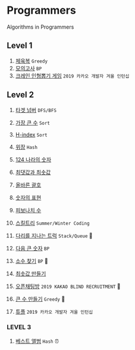 # Programmers
Algorithms in Programmers
## Level 1

1. [체육복](https://github.com/Rory0304/CodingTest/blob/master/level1/gymClothes.md) `Greedy` 
2. [모의고사](https://github.com/Rory0304/CodingTest/blob/master/level1/mockTest.md) `BP`
3. [크레인 인형뽑기 게임](https://github.com/Rory0304/CodingTest/blob/master/level1/clawCraneGame.js) `2019 카카오 개발자 겨울 인턴십`

## Level 2

1. [타겟 넘버](https://github.com/Rory0304/Programmers/blob/master/targetNumber.js)  `DFS/BFS`

2. [가장 큰 수](https://github.com/Rory0304/Programmers/blob/master/biggestNumber.js) `Sort`

3. [H-index](https://github.com/Rory0304/Programmers/blob/master/hIndex.js) `Sort`

4. [위장](https://github.com/Rory0304/Programmers/blob/master/camouflage.js) `Hash`

5. [124 나라의 숫자](https://github.com/Rory0304/Programmers/blob/master/world123.js)

6. [최댓값과 최솟값](https://github.com/Rory0304/Programmers/blob/master/minMax.js)

7. [올바른 괄호](https://github.com/Rory0304/Programmers/blob/master/properBracket.js)

8. [숫자의 표현](https://github.com/Rory0304/Programmers/blob/master/numberExpression.js)

9. [피보나치 수](https://github.com/Rory0304/Programmers/blob/master/fibonacci_mod.js)

10. [스킬트리](https://github.com/Rory0304/Programmers/blob/master/skillTree.js) `Summer/Winter Coding`

11. [다리를 지나는 트럭](https://github.com/Rory0304/Programmers/blob/master/movingTruck.js) `Stack/Queue` :pushpin:

12. [다음 큰 숫자](https://github.com/Rory0304/Programmers/blob/master/nextBiggerNumber.js) `BP`

13. [소수 찾기](https://github.com/Rory0304/CodingTest/blob/master/findPrime.js) `BP` :pushpin:

14. [최솟값 만들기](https://github.com/Rory0304/CodingTest/blob/master/makeMin.md)

15. [오픈채팅방](https://github.com/Rory0304/CodingTest/blob/master/openChat.js) `2019 KAKAO BLIND RECRUITMENT` :pushpin:

16. [큰 수 만들기](https://github.com/Rory0304/CodingTest/blob/master/level1/mockTest.md) `Greedy` :pushpin:

17. [튜플](https://github.com/Rory0304/CodingTest/blob/master/level2/tuple.md) `2019 카카오 개발자 겨울 인턴십`

### LEVEL 3

1. [베스트 앨범](https://github.com/Rory0304/CodingTest/blob/master/level3/bestAlbum.md) `Hash` :alarm_clock:
